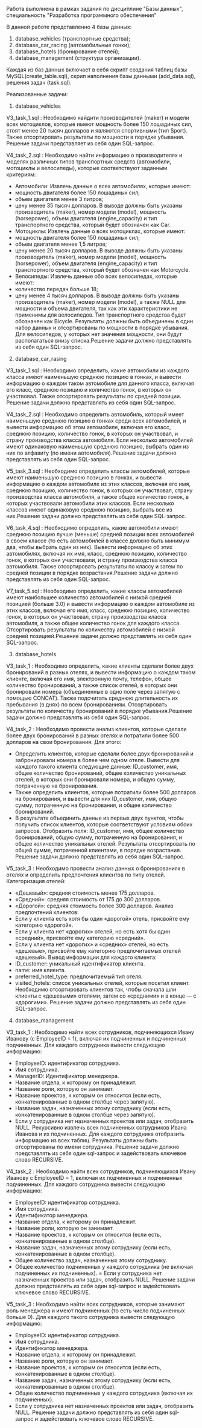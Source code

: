 Работа выполнена в рамках задания по дисциплине "Базы данных", специальность "Разработка программного обеспечения"

В данной работе представленно 4 базы данных:
1. database_vehicles (транспортные средства);
2. database_car_racing (автомобильные гонки);
3. database_hotels (бронирование отелей);
4. database_management (структура организации).

Каждая из баз данных включает в себя скрипт создания таблиц базы MySQL(create_table.sql), скрип наполнения базы данными (add_data.sql), решения задач (task.sql).

Реализованные задачи:
1. database_vehicles

V3_task_1.sql : Необходимо найдити производителей (maker) и модели всех мотоциклов, которые имеют мощность более 150 лошадиных сил, стоят менее 20 тысяч долларов и являются спортивными (тип Sport). Также отсортировать результаты по мощности в порядке убывания. Решение задачи представляет из себя один SQL-запрос.

V4_task_2.sql : Необходимо найти информацию о производителях и моделях различных типов транспортных средств (автомобили, мотоциклы и велосипеды), которые соответствуют заданным критериям:
- Автомобили:
Извлечь данные о всех автомобилях, которые имеют:
- мощность двигателя более 150 лошадиных сил;
- объем двигателя менее 3 литров;
- цену менее 35 тысяч долларов.
В выводе должны быть указаны производитель (maker), номер модели (model), мощность (horsepower), объем двигателя (engine_capacity) и тип транспортного средства, который будет обозначен как Car.
- Мотоциклы:
Извлечь данные о всех мотоциклах, которые имеют:
- мощность двигателя более 150 лошадиных сил;
- объем двигателя менее 1,5 литров;
- цену менее 20 тысяч долларов.
В выводе должны быть указаны производитель (maker), номер модели (model), мощность (horsepower), объем двигателя (engine_capacity) и тип транспортного средства, который будет обозначен как Motorcycle.
- Велосипеды:
Извлечь данные обо всех велосипедах, которые имеют:
- количество передач больше 18;
- цену менее 4 тысяч долларов.
В выводе должны быть указаны производитель (maker), номер модели (model), а также NULL для мощности и объема двигателя, так как эти характеристики не применимы для велосипедов. Тип транспортного средства будет обозначен как Bicycle.
Результаты должны быть объединены в один набор данных и отсортированы по мощности в порядке убывания. Для велосипедов, у которых нет значения мощности, они будут располагаться внизу списка.Решение задачи должно представлять из себя один SQL-запрос.

2. database_car_rasing

V3_task_1.sql : Необходимо определить, какие автомобили из каждого класса имеют наименьшую среднюю позицию в гонках, и вывести информацию о каждом таком автомобиле для данного класса, включая его класс, среднюю позицию и количество гонок, в которых он участвовал. Также отсортировать результаты по средней позиции. Решение задачи должно представлять из себя один SQL-запрос.

V4_task_2.sql : Необходимо определить автомобиль, который имеет наименьшую среднюю позицию в гонках среди всех автомобилей, и вывести информацию об этом автомобиле, включая его класс, среднюю позицию, количество гонок, в которых он участвовал, и страну производства класса автомобиля. Если несколько автомобилей имеют одинаковую наименьшую среднюю позицию, выбрать один из них по алфавиту (по имени автомобиля).Решение задачи должно представлять из себя один SQL-запрос.

V5_task_3.sql : Необходимо определить классы автомобилей, которые имеют наименьшую среднюю позицию в гонках, и вывести информацию о каждом автомобиле из этих классов, включая его имя, среднюю позицию, количество гонок, в которых он участвовал, страну производства класса автомобиля, а также общее количество гонок, в которых участвовали автомобили этих классов. Если несколько классов имеют одинаковую среднюю позицию, выбрать все из них.Решение задачи должно представлять из себя один SQL-запрос. 

V6_task_4.sql : Необходимо определить, какие автомобили имеют среднюю позицию лучше (меньше) средней позиции всех автомобилей в своем классе (то есть автомобилей в классе должно быть минимум два, чтобы выбрать один из них). Вывести информацию об этих автомобилях, включая их имя, класс, среднюю позицию, количество гонок, в которых они участвовали, и страну производства класса автомобиля. Также отсортировать результаты по классу и затем по средней позиции в порядке возрастания.Решение задачи должно представлять из себя один SQL-запрос.

V7_task_5.sql : Необходимо определить, какие классы автомобилей имеют наибольшее количество автомобилей с низкой средней позицией (больше 3.0) и вывести информацию о каждом автомобиле из этих классов, включая его имя, класс, среднюю позицию, количество гонок, в которых он участвовал, страну производства класса автомобиля, а также общее количество гонок для каждого класса. Отсортировать результаты по количеству автомобилей с низкой средней позицией.Решение задачи должно представлять из себя один SQL-запрос.

3. database_hotels

V3_task_1 : Необходимо определить, какие клиенты сделали более двух бронирований в разных отелях, и вывести информацию о каждом таком клиенте, включая его имя, электронную почту, телефон, общее количество бронирований, а также список отелей, в которых они бронировали номера (объединенные в одно поле через запятую с помощью CONCAT). Также подсчитать среднюю длительность их пребывания (в днях) по всем бронированиям. Отсортировать результаты по количеству бронирований в порядке убывания.Решение задачи должно представлять из себя один SQL-запрос.

V4_task_2 : Необходимо провести анализ клиентов, которые сделали более двух бронирований в разных отелях и потратили более 500 долларов на свои бронирования. Для этого:
- Определить клиентов, которые сделали более двух бронирований и забронировали номера в более чем одном отеле. Вывести для каждого такого клиента следующие данные: ID_customer, имя, общее количество бронирований, общее количество уникальных отелей, в которых они бронировали номера, и общую сумму, потраченную на бронирования.
- Также определить клиентов, которые потратили более 500 долларов на бронирования, и вывести для них ID_customer, имя, общую сумму, потраченную на бронирования, и общее количество бронирований.
- В результате объединить данные из первых двух пунктов, чтобы получить список клиентов, которые соответствуют условиям обоих запросов. Отобразить поля: ID_customer, имя, общее количество бронирований, общую сумму, потраченную на бронирования, и общее количество уникальных отелей.
Результаты отсортировать по общей сумме, потраченной клиентами, в порядке возрастания. Решение задачи должно представлять из себя один SQL-запрос.

V5_task_3 : Необходимо провести анализ данных о бронированиях в отелях и определить предпочтения клиентов по типу отелей.
Категоризация отелей:
- «Дешевый»: средняя стоимость менее 175 долларов.
- «Средний»: средняя стоимость от 175 до 300 долларов.
- «Дорогой»: средняя стоимость более 300 долларов.
Анализ предпочтений клиентов:
- Если у клиента есть хотя бы один «дорогой» отель, присвойте ему категорию «дорогой».
- Если у клиента нет «дорогих» отелей, но есть хотя бы один «средний», присвойте ему категорию «средний».
- Если у клиента нет «дорогих» и «средних» отелей, но есть «дешевые», присвойте ему категорию предпочитаемых отелей «дешевый».
Вывод информации для каждого клиента:
- ID_customer: уникальный идентификатор клиента.
- name: имя клиента.
- preferred_hotel_type: предпочитаемый тип отеля.
- visited_hotels: список уникальных отелей, которые посетил клиент.
Необходимо отсортировать клиентов так, чтобы сначала шли клиенты с «дешевыми» отелями, затем со «средними» и в конце — с «дорогими». Решение задачи должно представлять из себя один SQL-запрос.

4. database_management

V3_task_1 : Необходимо найти всех сотрудников, подчиняющихся Ивану Иванову (с EmployeeID = 1), включая их подчиненных и подчиненных подчиненных. Для каждого сотрудника вывести следующую информацию:
- EmployeeID: идентификатор сотрудника.
- Имя сотрудника.
- ManagerID: Идентификатор менеджера.
- Название отдела, к которому он принадлежит.
- Название роли, которую он занимает.
- Название проектов, к которым он относится (если есть, конкатенированные в одном столбце через запятую).
- Название задач, назначенных этому сотруднику (если есть, конкатенированные в одном столбце через запятую).
- Если у сотрудника нет назначенных проектов или задач, отобразить NULL.
Рекурсивно извлечь всех подчиненных сотрудников Ивана Иванова и их подчиненных. Для каждого сотрудника отобразить информацию из всех таблиц. Результаты должны быть отсортированы по имени сотрудника. Решение задачи должно представлять из себя один sql-запрос и задействовать ключевое слово RECURSIVE.

V4_task_2 : Необходимо найти всех сотрудников, подчиняющихся Ивану Иванову с EmployeeID = 1, включая их подчиненных и подчиненных подчиненных. Для каждого сотрудника вывести следующую информацию:
- EmployeeID: идентификатор сотрудника.
- Имя сотрудника.
- Идентификатор менеджера.
- Название отдела, к которому он принадлежит.
- Название роли, которую он занимает.
- Название проектов, к которым он относится (если есть, конкатенированные в одном столбце).
- Название задач, назначенных этому сотруднику (если есть, конкатенированные в одном столбце).
- Общее количество задач, назначенных этому сотруднику.
- Общее количество подчиненных у каждого сотрудника (не включая подчиненных их подчиненных).
= Если у сотрудника нет назначенных проектов или задач, отобразить NULL.
Решение задачи должно представлять из себя один sql-запрос и задействовать ключевое слово RECURSIVE.

V5_task_3 : Необходимо найти всех сотрудников, которые занимают роль менеджера и имеют подчиненных (то есть число подчиненных больше 0). Для каждого такого сотрудника вывести следующую информацию:
- EmployeeID: идентификатор сотрудника.
- Имя сотрудника.
- Идентификатор менеджера.
- Название отдела, к которому он принадлежит.
- Название роли, которую он занимает.
- Название проектов, к которым он относится (если есть, конкатенированные в одном столбце).
- Название задач, назначенных этому сотруднику (если есть, конкатенированные в одном столбце).
- Общее количество подчиненных у каждого сотрудника (включая их подчиненных).
- Если у сотрудника нет назначенных проектов или задач, отобразить NULL.
Решение задачи должно представлять из себя один sql-запрос и задействовать ключевое слово RECURSIVE.
